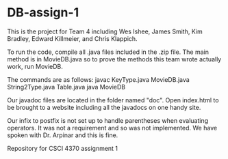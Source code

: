 DB-assign-1
===========
This is the project for Team 4 including Wes Ishee, James Smith, Kim Bradley, Edward Killmeier, and Chris Klappich.

To run the code, compile all .java files included in the .zip file.  The main method is in MovieDB.java so to prove the methods this team wrote actually work, run MovieDB.  

The commands are as follows:
javac KeyType.java MovieDB.java String2Type.java Table.java
java MovieDB

Our javadoc files are located in the folder named "doc".  Open index.html to be brought to a website including all the javadocs on one handy site.  

Our infix to postfix is not set up to handle parentheses when evaluating operators.  It was not a requirement and so was not implemented.  We have spoken with Dr. Arpinar and this is fine.  

Repository for CSCI 4370 assignment 1
